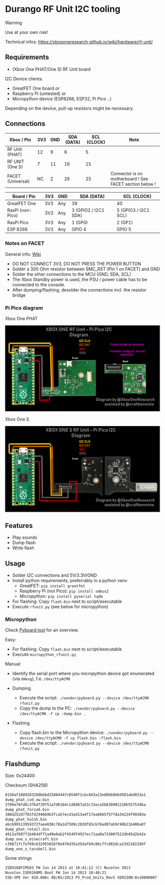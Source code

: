 

# Durango RF Unit I2C tooling

> [!WARNING]
> Use at your own risk!

Technical infos: <https://xboxoneresearch.github.io/wiki/hardware/rf-unit/>

## Requirements

- (Xbox One PHAT/One S) RF Unit board

I2C Device clients:
- GreatFET One board
or
- Raspberry Pi (untested)
or
- Micropython device (ESP8266, ESP32, Pi Pico ..)

Depending on the device, pull-up resistors might be necessary.

## Connections


| Xbox / Pin       | 3V3 | GND | SDA (DATA) | SCL (CLOCK) | Note                                                   |
| ---------------- | --- | --- | ---------- | ----------- | ------------------------------------------------------ |
| RF Unit (PHAT)   | 12  |  9  |       6    |          5  |                                                        |
| RF UNIT (One S)  |  7  | 11  |      16    |         15  |                                                        |
| FACET (Universal)| NC  |  2  |      26    |         25  | Connector is on motherboard ! See FACET section below !|

| Board / Pin      | 3V3 | GND | SDA (DATA)           | SCL (CLOCK)         |
| ---------------- |---- | --- | -------------------- | ------------------- |
| GreatFET One     | 3V3 | Any |                   39 |                  40 |
| RasPi (non-Pico) | 3V3 | Any | 3 (GPIO2 / I2C1 SDA) | 5 (GPIO3 / I2C1 SCL)|
| RasPi Pico       | 3V3 | Any |              1 (GP0) |             2 (GP1) |
| ESP 8266         | 3V3 | Any |               GPIO 4 |               GPIO 5|

### Notes on FACET

General info: [Wiki](https://xboxoneresearch.github.io/wiki/hardware/facet/)

- DO NOT CONNECT 3V3, DO NOT PRESS THE POWER BUTTON
- Solder a 300 Ohm resistor between SMC_RST (Pin 1 on FACET) and GND
- Solder the other connections to the MCU (GND, SDA, SCL)
- The Xbox Standby power is used, the PSU / power cable has to be connected to the console.
- After dumping/flashing, desolder the connections incl. the resistor bridge

### Pi Pico diagram

Xbox One PHAT

![Pi Pico Rf Unit connection diagram PHAT](./pi_pico_diagram_phat.png)

Xbox One S

![Pi Pico Rf Unit connection diagram One S](./pi_pico_diagram_one_s.png)

## Features

- Play sounds
- Dump flash
- Write flash

## Usage

- Solder I2C connections and 5V/3.3V/GND
- Install python requirements, preferrably in a python venv
  - GreatFET: `pip install greatfet`
  - Raspberry Pi (not Pico): `pip install smbus2`
  - Micropython: `pip install pyserial tqdm`
- For flashing: Copy `flash.bin` next to script/executable
- Execute `rfunit.py` (see below for micropython)

### Micropython

Check [Pyboard tool](https://docs.micropython.org/en/latest/reference/pyboard.py.html) for an overview.

Easy:

- For flashing: Copy `flash.bin` next to script/executable
- Execute `micropython_rfunit.py`

Manual:

- Identify the serial port where you micropython device got enumerated (via `dmesg`), f.e. `/dev/ttyACM0`

- Dumping
  - Execute the script: `./vendor/pyboard.py --device /dev/ttyACM0 rfunit.py`
  - Copy the dump to the PC: `./vendor/pyboard.py --device /dev/ttyACM0 -f cp :dump.bin .`
- Flashing
  - Copy flash.bin to the Micropython device: `./vendor/pyboard.py --device /dev/ttyACM0 -f cp flash.bin :flash.bin`
  - Execute the script: `./vendor/pyboard.py --device /dev/ttyACM0 rfunit.py`

## Flashdump

Size: 0x24400

Checksum (SHA256)
```
8150af1889203260bbbd25884447c0540f1cbc843a13e86bb0b6d501a6d032e1  dump_phat_cod_aw.bin
3789e76fd6c37bdf39751afd6164c1d8d67a53c31eca5b630901210b55753dba  dump_phat_forza6.bin
388d252d7783fd2946b9b3fca57ecd1ed13a4f17ea6665f577da34224f9930da  dump_phat_halo5.bin
abc699513959372faee038c78a1d7509c2020f65cb78ad07ab9c90b21b406a87  dump_phat_retail.bin
4812af697716464dff1a49e0ab2f45497492fec71aa0a73308f522db45d2b42e  dump_one_s_minecraft.bin
c39871fcfef69c632955658f8e876d35a35dafb9c88c7fc082dca23d2102289f  dump_one_x_tacobell.bin
```

Some strings
```
ISD9160FIMS03 FW Jun 14 2013 at 10:41:12 (C) Nuvoton 2013
Nuvoton ISD9160MS Boot FW Jun 14 2013 10:40:21 
ISD-VPE Ver 920.000c 08/05/2013 PV_Prod_Units_Rev5 VERSION:0x10000007
```
